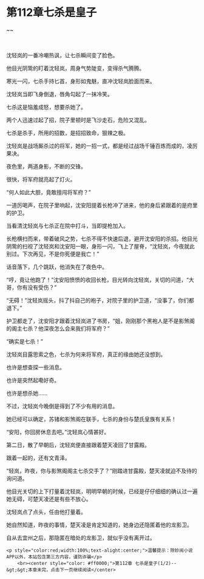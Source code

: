 # 第112章七杀是皇子
~~
    	    <p name="pagetop" href="javascript:void(0);" onclick="return false" style="line-height: 35px;padding: 10px;color: #333;"> </p><p>沈轻岚的一番冷嘲热讽，让七杀瞬间变了脸色。</p><p>他目光阴鸷的盯着沈轻岚，周身气势陡变，变得杀气腾腾。</p><p>寒光一闪，七杀手持匕首，身形如鬼魅，直冲沈轻岚脸面而来。</p><p>沈轻岚当即飞身倒退，唇角勾起了一抹冷笑。</p><p>七杀这是恼羞成怒，想要杀她了。</p><p>两个人迅速过起了招，院子里顿时是飞沙走石，危险又混乱。</p><p>七杀是杀手，所用的招数，是招招致命，狠辣之极。</p><p>沈轻岚是战场厮杀过的将军，她的一招一式，都是经过战场千锤百炼而成的，凌厉果决。</p><p>夜色里，两道身影，不断的交锋。</p><p>很快，将军府就亮起了灯火。</p><p>“何人如此大胆，竟敢擅闯将军府？”</p><p>一道厉喝声，在院子里响起，沈安阳提着长枪冲了进来，他的身后紧跟着的是府里的护卫。</p><p>当看清沈轻岚与七杀正在院中打斗，当即提枪加入。</p><p>长枪横扫而来，带着破风之势，七杀不得不快速后退，避开沈安阳的杀招。他目光阴鸷的扫视了沈轻岚和沈安阳一眼，身形一闪，飞上了屋脊，“沈轻岚，今夜就此别过。下次再见，不是你死便是我亡！”</p><p>话音落下，几个跳跃，他消失在了夜色中。</p><p>“哼，竟让他跑了！”沈安阳愤愤的收回长枪，目光转向沈轻岚，关切的问道，“大哥，你有没有受伤？”</p><p>“无碍！”沈轻岚摇头，抖了抖自己的袍子，对院子里的护卫道，“没事了，你们都退下。”</p><p>护卫都走了，沈安阳才跟着沈轻岚进了书房，“姐，刚刚那个黑袍人是不是影煞阁的阁主七杀？他深夜怎么会来我们将军府？”</p><p>“确实是七杀！”</p><p>沈轻岚目露思索之色，七杀为何来将军府，真正的缘由她还没想到。</p><p>也许是想查探一些消息。</p><p>也许是突然起嘞好奇。</p><p>也许是想杀她……</p><p>不过，沈轻岚今晚倒是得到了不少有用的消息。</p><p>她已经可以确定，苏锗和影煞阁在联手，七杀的身份与楚氏皇族有关系！</p><p>“安阳，你回房休息去吧。”沈轻岚心情甚好。</p><p>第二日，散了早朝后，沈轻岚便直接跟着楚天凌回了甘露殿。</p><p>跟着一起的，还有文青泽。</p><p>“轻岚，昨夜，你与影煞阁阁主七杀交手了？”刚踏进甘露殿，楚天凌就迫不及待的询问道。</p><p>他目光关切的上下打量着沈轻岚，明明早朝的时候，已经是仔仔细细的确认过一遍她无碍，可楚天凌还是有些不放心。</p><p>沈轻岚点了点头，任由他打量着。</p><p>她自然知道，昨夜的事情，楚天凌是肯定知道的，她身边还隐匿着他的龙影卫。</p><p>自从去宜州之后，那隐匿在暗处的龙影卫，就似乎没有离开过。</p>
    	
   	<p style="color:red;width:100%;text-alight:center;">温馨提示：除妙阅小说APP以外，本站包含第三方内容，谨防诈骗</p>
    	<br><center style="color: #ff0000;">第112章 七杀是皇子(1/2)--&gt;&gt;本章未完，点击下一页继续阅读</center>
    	